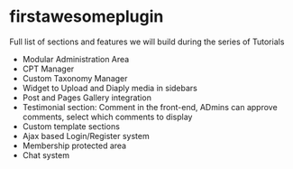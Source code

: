 # firstawesomeplugin
Full list of sections and features we will build during the series of Tutorials

* Modular Administration Area
* CPT Manager
* Custom Taxonomy Manager
* Widget to Upload and Diaply media in sidebars
* Post and Pages Gallery integration
* Testimonial section: Comment in the front-end, ADmins can approve comments, select     which comments to display
* Custom template sections
* Ajax based Login/Register system
* Membership protected area
* Chat system